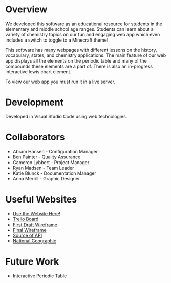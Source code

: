 # Overview

We developed this software as an educational resource for students in the elementary and middle school age ranges. Students can learn about a variety of chemistry topics on our fun and engaging web app which even includes a switch to toggle to a Minecraft theme!

This software has many webpages with different lessons on the history, vocabulary, states, and chemistry applications. The main feature of our web app displays all the elements on the periodic table and many of the compounds these elements are a part of. There is also an in-progress interactive lewis chart element. 

To view our web app you must run it in a live server.

# Development
Developed in Visual Studio Code using web technologies.

# Collaborators
* Abram Hansen - Configuration Manager
* Ben Painter - Quality Assurance
* Cameron Lybbert - Project Manager
* Ryan Madsen - Team Leader
* Katie Blunck - Documentation Manager
* Anna Merrill - Graphic Designer


# Useful Websites
* [Use the Website Here!](https://abramhansen.github.io/ChemProject/)
* [Trello Board](https://trello.com/invite/b/C1aJ9Kuv/4b2be3d1dc7588c7ca4810c210b640b2/brain-matter-workspace)
* [First Draft Wireframe](https://wireframe.cc/f51zs4)
* [Final Wireframe](https://wireframe.cc/jxJ7qb)
* [Source of API](https://pubchem.ncbi.nlm.nih.gov/)
* [National Geographic](https://www.nationalgeographic.com/)

# Future Work
* Interactive Periodic Table
